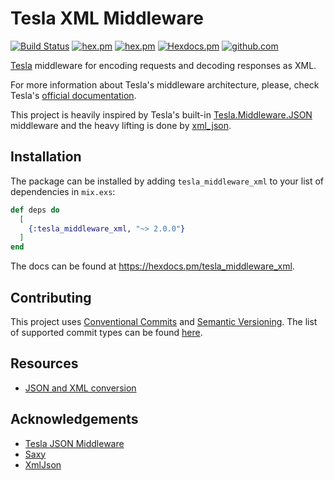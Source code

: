 # Tesla XML Middleware

[![Build Status](https://github.com/efcasado/tesla_middleware_xml/actions/workflows/build.yml/badge.svg?branch=main)](https://github.com/efcasado/tesla_middleware_xml/actions/workflows/build.yml)
[![hex.pm](https://img.shields.io/hexpm/l/tesla_middleware_xml.svg)](https://hex.pm/packages/tesla_middleware_xml)
[![hex.pm](https://img.shields.io/hexpm/v/tesla_middleware_xml.svg)](https://hex.pm/packages/tesla_middleware_xml)
[![Hexdocs.pm](https://img.shields.io/badge/hex-docs-purple.svg)](https://hexdocs.pm/tesla_middleware_xml/)
[![github.com](https://img.shields.io/github/last-commit/efcasado/tesla_middleware_xml.svg)](https://github.com/efcasado/tesla_middleware_xml)

[Tesla](https://github.com/elixir-tesla/tesla) middleware for encoding requests
and decoding responses as XML.

For more information about Tesla's middleware architecture, please, check
Tesla's [official documentation](https://hexdocs.pm/tesla/readme.html#writing-middleware).

This project is heavily inspired by Tesla's built-in
[Tesla.Middleware.JSON](https://hexdocs.pm/tesla/Tesla.Middleware.JSON.html)
middleware and the heavy lifting is done by
[xml_json](https://github.com/bennyhat/xml_json).


## Installation

The package can be installed by adding `tesla_middleware_xml` to your list of
dependencies in `mix.exs`:

```elixir
def deps do
  [
    {:tesla_middleware_xml, "~> 2.0.0"}
  ]
end
```

The docs can be found at <https://hexdocs.pm/tesla_middleware_xml>.


## Contributing

This project uses [Conventional Commits](https://www.conventionalcommits.org/en/v1.0.0/)
and [Semantic Versioning](https://semver.org/). The list of supported commit
types can be found
[here](https://github.com/insurgent-lab/conventional-changelog-preset?tab=readme-ov-file#commit-types).


## Resources

- [JSON and XML conversion](https://wiki.open311.org/JSON_and_XML_Conversion/)


## Acknowledgements

- [Tesla JSON Middleware](https://github.com/elixir-tesla/tesla/blob/52bf0ff600cd452471d3fc518f53436f2e48e60f/lib/tesla/middleware/json.ex)
- [Saxy](https://github.com/qcam/saxy)
- [XmlJson](https://github.com/bennyhat/xml_json)